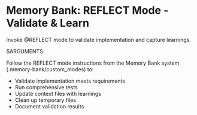# Memory Bank: REFLECT Mode - Validate & Learn
<!-- Version: 2.1.0 -->

Invoke @REFLECT mode to validate implementation and capture learnings.

$ARGUMENTS

Follow the REFLECT mode instructions from the Memory Bank system (.memory-bank/custom_modes) to:
- Validate implementation meets requirements
- Run comprehensive tests
- Update context files with learnings
- Clean up temporary files
- Document validation results